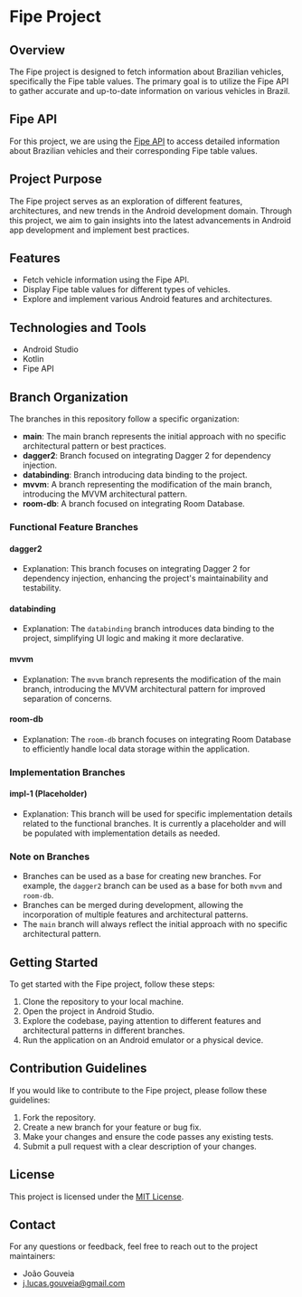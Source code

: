 # Fipe Project

## Overview

The Fipe project is designed to fetch information about Brazilian vehicles, specifically the Fipe
table values. The primary goal is to utilize the Fipe API to gather accurate and up-to-date
information on various vehicles in Brazil.

## Fipe API

For this project, we are using the [Fipe API](https://deividfortuna.github.io/fipe/) to access
detailed information about Brazilian vehicles and their corresponding Fipe table values.

## Project Purpose

The Fipe project serves as an exploration of different features, architectures, and new trends in
the Android development domain. Through this project, we aim to gain insights into the latest
advancements in Android app development and implement best practices.

## Features

- Fetch vehicle information using the Fipe API.
- Display Fipe table values for different types of vehicles.
- Explore and implement various Android features and architectures.

## Technologies and Tools

- Android Studio
- Kotlin
- Fipe API

## Branch Organization

The branches in this repository follow a specific organization:

- **main**: The main branch represents the initial approach with no specific architectural pattern
  or best practices.
- **dagger2**: Branch focused on integrating Dagger 2 for dependency injection.
- **databinding**: Branch introducing data binding to the project.
- **mvvm**: A branch representing the modification of the main branch, introducing the MVVM
  architectural pattern.
- **room-db**: A branch focused on integrating Room Database.

### Functional Feature Branches

#### dagger2

- Explanation: This branch focuses on integrating Dagger 2 for dependency injection, enhancing the
  project's maintainability and testability.

#### databinding

- Explanation: The `databinding` branch introduces data binding to the project, simplifying UI
  logic and making it more declarative.

#### mvvm

- Explanation: The `mvvm` branch represents the modification of the main branch, introducing the MVVM
  architectural pattern for improved separation of concerns.

#### room-db

- Explanation: The `room-db` branch focuses on integrating Room Database to efficiently handle local
  data storage within the application.

### Implementation Branches

#### impl-1 (Placeholder)

- Explanation: This branch will be used for specific implementation details related to the
  functional branches. It is currently a placeholder and will be populated with implementation
  details as needed.

### Note on Branches

- Branches can be used as a base for creating new branches. For example, the `dagger2` branch can be
  used as a base for both `mvvm` and `room-db`.
- Branches can be merged during development, allowing the incorporation of multiple features and
  architectural patterns.
- The `main` branch will always reflect the initial approach with no specific architectural pattern.

## Getting Started

To get started with the Fipe project, follow these steps:

1. Clone the repository to your local machine.
2. Open the project in Android Studio.
3. Explore the codebase, paying attention to different features and architectural patterns in
   different branches.
4. Run the application on an Android emulator or a physical device.

## Contribution Guidelines

If you would like to contribute to the Fipe project, please follow these guidelines:

1. Fork the repository.
2. Create a new branch for your feature or bug fix.
3. Make your changes and ensure the code passes any existing tests.
4. Submit a pull request with a clear description of your changes.

## License

This project is licensed under the [MIT License](LICENSE).

## Contact

For any questions or feedback, feel free to reach out to the project maintainers:

- João Gouveia
- j.lucas.gouveia@gmail.com
